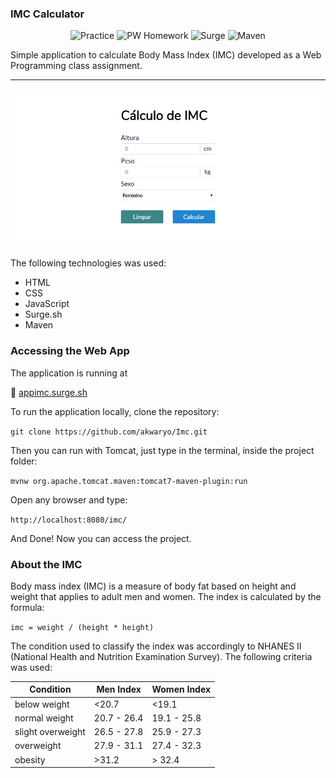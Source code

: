 ### IMC Calculator
<p align="center">
    <img src="https://img.shields.io/badge/development-practice-blue.svg" alt="Practice">
    <img src="https://img.shields.io/badge/PW-Homework%2002-blue.svg" alt="PW Homework">
    <img src="https://img.shields.io/badge/Publish-surge.sh-red.svg" alt="Surge">
    <img src="https://img.shields.io/badge/Maven-3.3.9-red.svg" alt="Maven">
</p>

Simple application to calculate Body Mass Index (IMC) developed as a Web Programming class assignment.

---

![Demo](https://github.com/akwaryo/Imc/blob/master/src/main/webapp/assets/demo.png)


The following technologies was used:
- HTML
- CSS
- JavaScript
- Surge.sh
- Maven

### Accessing the Web App

The application is running at 

:rocket: [appimc.surge.sh](http://appimc.surge.sh/)

To run the application locally, clone the repository:

`git clone https://github.com/akwaryo/Imc.git`

Then you can run with Tomcat, just type in the terminal, inside the project folder:

`mvnw org.apache.tomcat.maven:tomcat7-maven-plugin:run`

Open any browser and type:

`http://localhost:8080/imc/`

And Done! Now you can access the project.

### About the IMC

Body mass index (IMC) is a measure of body fat based on height and weight that applies to adult men and women.
The index is calculated by the formula:

`imc = weight / (height * height)`

The condition used to classify the index was accordingly to NHANES II (National Health and Nutrition Examination 
Survey). The following criteria was used:

Condition | Men Index | Women Index
----------|-----------|------------
below weight | <20.7 | <19.1
normal weight | 20.7 - 26.4 | 19.1 - 25.8
slight overweight | 26.5 - 27.8 | 25.9 - 27.3
overweight |27.9 - 31.1 | 27.4 - 32.3
obesity | >31.2 | > 32.4


